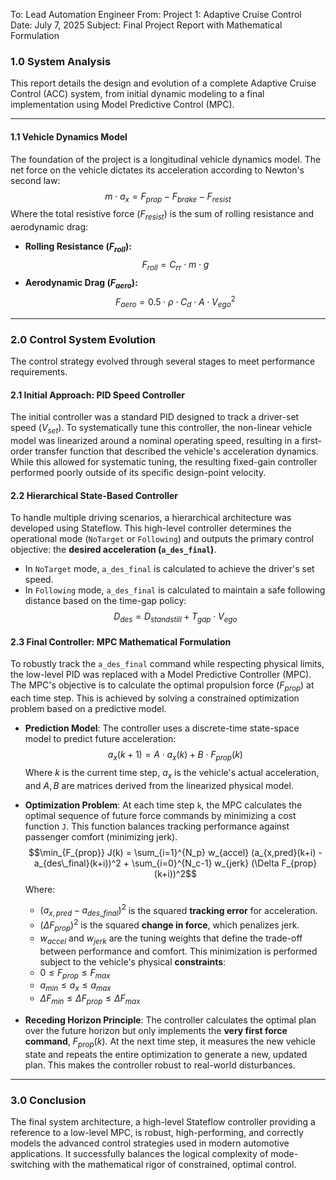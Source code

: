 To: Lead Automation Engineer
From: Project 1: Adaptive Cruise Control
Date: July 7, 2025
Subject: Final Project Report with Mathematical Formulation

### **1.0 System Analysis**
This report details the design and evolution of a complete Adaptive Cruise Control (ACC) system, from initial dynamic modeling to a final implementation using Model Predictive Control (MPC).

---
#### **1.1 Vehicle Dynamics Model**
The foundation of the project is a longitudinal vehicle dynamics model. The net force on the vehicle dictates its acceleration according to Newton's second law:
$$m \cdot a_x = F_{prop} - F_{brake} - F_{resist}$$
Where the total resistive force ($F_{resist}$) is the sum of rolling resistance and aerodynamic drag:

* **Rolling Resistance ($F_{roll}$):**
    $$F_{roll} = C_{rr} \cdot m \cdot g$$
* **Aerodynamic Drag ($F_{aero}$):**
    $$F_{aero} = 0.5 \cdot \rho \cdot C_d \cdot A \cdot V_{ego}^2$$

---
### **2.0 Control System Evolution**
The control strategy evolved through several stages to meet performance requirements.

#### **2.1 Initial Approach: PID Speed Controller**
The initial controller was a standard PID designed to track a driver-set speed ($V_{set}$). To systematically tune this controller, the non-linear vehicle model was linearized around a nominal operating speed, resulting in a first-order transfer function that described the vehicle's acceleration dynamics. While this allowed for systematic tuning, the resulting fixed-gain controller performed poorly outside of its specific design-point velocity.

#### **2.2 Hierarchical State-Based Controller**
To handle multiple driving scenarios, a hierarchical architecture was developed using Stateflow. This high-level controller determines the operational mode (`NoTarget` or `Following`) and outputs the primary control objective: the **desired acceleration (`a_des_final`)**.
* In `NoTarget` mode, `a_des_final` is calculated to achieve the driver's set speed.
* In `Following` mode, `a_des_final` is calculated to maintain a safe following distance based on the time-gap policy:
    $$D_{des} = D_{standstill} + T_{gap} \cdot V_{ego}$$

#### **2.3 Final Controller: MPC Mathematical Formulation**
To robustly track the `a_des_final` command while respecting physical limits, the low-level PID was replaced with a Model Predictive Controller (MPC). The MPC's objective is to calculate the optimal propulsion force ($F_{prop}$) at each time step. This is achieved by solving a constrained optimization problem based on a predictive model.

* **Prediction Model**: The controller uses a discrete-time state-space model to predict future acceleration:
    $$a_x(k+1) = A \cdot a_x(k) + B \cdot F_{prop}(k)$$
    Where $k$ is the current time step, $a_x$ is the vehicle's actual acceleration, and $A, B$ are matrices derived from the linearized physical model.

* **Optimization Problem**: At each time step `k`, the MPC calculates the optimal sequence of future force commands by minimizing a cost function `J`. This function balances tracking performance against passenger comfort (minimizing jerk).
    $$\min_{F_{prop}} J(k) = \sum_{i=1}^{N_p} w_{accel} (a_{x,pred}(k+i) - a_{des\_final}(k+i))^2 + \sum_{i=0}^{N_c-1} w_{jerk} (\Delta F_{prop}(k+i))^2$$
    Where:
    * $(a_{x,pred} - a_{des\_final})^2$ is the squared **tracking error** for acceleration.
    * $(\Delta F_{prop})^2$ is the squared **change in force**, which penalizes jerk.
    * $w_{accel}$ and $w_{jerk}$ are the tuning weights that define the trade-off between performance and comfort.
    This minimization is performed subject to the vehicle's physical **constraints**:
    * $0 \le F_{prop} \le F_{max}$
    * $a_{min} \le a_x \le a_{max}$
    * $\Delta F_{min} \le \Delta F_{prop} \le \Delta F_{max}$

* **Receding Horizon Principle**: The controller calculates the optimal plan over the future horizon but only implements the **very first force command**, $F_{prop}(k)$. At the next time step, it measures the new vehicle state and repeats the entire optimization to generate a new, updated plan. This makes the controller robust to real-world disturbances.

---
### **3.0 Conclusion**
The final system architecture, a high-level Stateflow controller providing a reference to a low-level MPC, is robust, high-performing, and correctly models the advanced control strategies used in modern automotive applications. It successfully balances the logical complexity of mode-switching with the mathematical rigor of constrained, optimal control.
